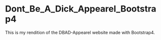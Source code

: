 # Dont_Be_A_Dick_Appearel_Bootstrap4
 This is my rendition of the DBAD-Appearel website made with Bootstrap4.

